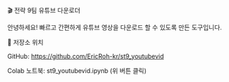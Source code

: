 🎬 전략 9팀 유튜브 다운로더

안녕하세요! 빠르고 간편하게 유튜브 영상을 다운로드 할 수 있도록 만든 도구입니다.



📂 저장소 위치

GitHub: https://github.com/EricRoh-kr/st9_youtubevid

Colab 노트북: st9_youtubevid.ipynb (위 버튼 클릭)
